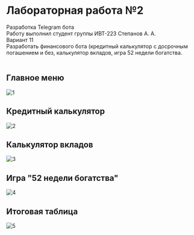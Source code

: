# Лабораторная работа №2
Разработка Telegram бота<br>
Работу выполнил студент группы ИВТ-223 Степанов А. А.<br>
Вариант 11<br>
Разработать финансового бота (кредитный калькулятор с досрочным погашением и без, калькулятор вкладов, игра 52 недели богатства.<br>
<br>
## Главное меню
![1](https://github.com/Vispers0/OPD_Lab_2/assets/83211847/b4223647-ebf1-4923-89d8-27b46ad0c28c)
## Кредитный калькулятор
![2](https://github.com/Vispers0/OPD_Lab_2/assets/83211847/aa890a5a-b685-4b83-831c-572151780297)
## Калькулятор вкладов
![3](https://github.com/Vispers0/OPD_Lab_2/assets/83211847/4ce006f0-e1c7-49b3-8719-08abefe42559)
## Игра "52 недели богатства"
![4](https://github.com/Vispers0/OPD_Lab_2/assets/83211847/272274f4-911c-4657-a694-2df2cdad90f9)
## Итоговая таблица
![5](https://github.com/Vispers0/OPD_Lab_2/assets/83211847/2e31030e-d335-4a43-843c-67eac3e57c45)
